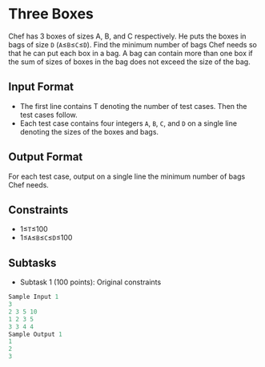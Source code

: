 # Three Boxes

Chef has 3 boxes of sizes A, B, and C respectively. He puts the boxes in bags of size `D` (`A`≤`B`≤`C`≤`D`). Find the minimum number of bags Chef needs so that he can put each box in a bag. A bag can contain more than one box if the sum of sizes of boxes in the bag does not exceed the size of the bag.

## Input Format
* The first line contains T denoting the number of test cases. Then the test cases follow.
* Each test case contains four integers `A`, `B`, `C`, and `D` on a single line denoting the sizes of the boxes and bags.

## Output Format
For each test case, output on a single line the minimum number of bags Chef needs.

## Constraints
* 1≤`T`≤100
* 1≤`A`≤`B`≤`C`≤`D`≤100

## Subtasks
* Subtask 1 (100 points): Original constraints

```java
Sample Input 1 
3
2 3 5 10
1 2 3 5
3 3 4 4
Sample Output 1 
1
2
3
```
